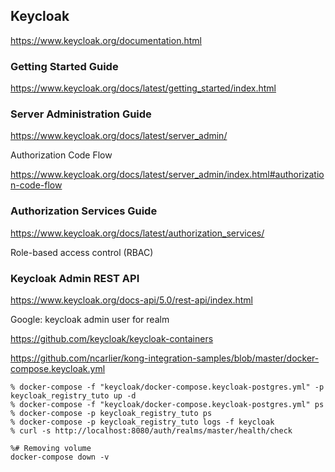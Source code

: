 

## Keycloak

https://www.keycloak.org/documentation.html

### Getting Started Guide

https://www.keycloak.org/docs/latest/getting_started/index.html

### Server Administration Guide

https://www.keycloak.org/docs/latest/server_admin/

Authorization Code Flow

https://www.keycloak.org/docs/latest/server_admin/index.html#authorization-code-flow



### Authorization Services Guide

https://www.keycloak.org/docs/latest/authorization_services/

Role-based access control (RBAC)

### Keycloak Admin REST API

https://www.keycloak.org/docs-api/5.0/rest-api/index.html

Google: keycloak admin user for realm



https://github.com/keycloak/keycloak-containers

https://github.com/ncarlier/kong-integration-samples/blob/master/docker-compose.keycloak.yml

```
% docker-compose -f "keycloak/docker-compose.keycloak-postgres.yml" -p keycloak_registry_tuto up -d 
% docker-compose -f "keycloak/docker-compose.keycloak-postgres.yml" ps
% docker-compose -p keycloak_registry_tuto ps
% docker-compose -p keycloak_registry_tuto logs -f keycloak
% curl -s http://localhost:8080/auth/realms/master/health/check

%# Removing volume 
docker-compose down -v
```


